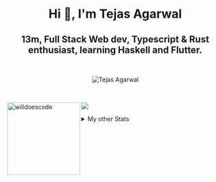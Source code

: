 <h1 align="center"> Hi 👋, I'm Tejas Agarwal    </h1>
<h2 align="center"> 13m, Full Stack Web dev, Typescript & Rust 
enthusiast, learning Haskell and Flutter. </h2>

<br />

<p align="center">
<img src="https://github-profile-trophy.vercel.app/?username=tejasag&theme=onedark&margin-w=15&margin-h=15&column=7" alt="Tejas Agarwal" /></a>
</p>

<br />
<p align="center">
<div>
<img height="170" align="left" src="https://github-readme-stats.vercel.app/api?username=tejasag&count_private=true&include_all_commits=true&theme=onedark" alt="willdoescode" />
<img src="https://github-readme-stats.vercel.app/api/top-langs/?username=tejasag&layout=compact&theme=onedark&langs_count=15" />
</div>
</p>

<details>
<summary>My other Stats</summary>
<!--START_SECTION:waka-->
![Profile Views](http://img.shields.io/badge/Profile%20Views-3-blue)

![Lines of code](https://img.shields.io/badge/From%20Hello%20World%20I%27ve%20Written-428630%20lines%20of%20code-blue)

**🐱 My Github Data** 

> 🏆 192 Contributions in the Year 2021
 > 
> 📦 9.6 kB Used in Github's Storage 
 > 
> 🚫 Not Opted to Hire
 > 
> 📜 23 Public Repositories 
 > 
> 🔑 4 Private Repositories  
 > 
**I'm an Early 🐤** 

```text
🌞 Morning    6 commits      █████░░░░░░░░░░░░░░░░░░░░   22.22% 
🌆 Daytime    11 commits     ██████████░░░░░░░░░░░░░░░   40.74% 
🌃 Evening    10 commits     █████████░░░░░░░░░░░░░░░░   37.04% 
🌙 Night      0 commits      ░░░░░░░░░░░░░░░░░░░░░░░░░   0.0%

```
📅 **I'm Most Productive on Thursday** 

```text
Monday       1 commits      █░░░░░░░░░░░░░░░░░░░░░░░░   3.7% 
Tuesday      5 commits      ████░░░░░░░░░░░░░░░░░░░░░   18.52% 
Wednesday    3 commits      ██░░░░░░░░░░░░░░░░░░░░░░░   11.11% 
Thursday     8 commits      ███████░░░░░░░░░░░░░░░░░░   29.63% 
Friday       2 commits      █░░░░░░░░░░░░░░░░░░░░░░░░   7.41% 
Saturday     4 commits      ███░░░░░░░░░░░░░░░░░░░░░░   14.81% 
Sunday       4 commits      ███░░░░░░░░░░░░░░░░░░░░░░   14.81%

```


📊 **This Week I Spent My Time On** 

```text
⌚︎ Time Zone: Asia/Kolkata

💬 Programming Languages: 
Rust                     3 hrs 38 mins       ████████████░░░░░░░░░░░░░   47.61% 
TypeScript               2 hrs 41 mins       ████████░░░░░░░░░░░░░░░░░   35.18% 
Markdown                 21 mins             █░░░░░░░░░░░░░░░░░░░░░░░░   4.77% 
Git Config               17 mins             █░░░░░░░░░░░░░░░░░░░░░░░░   3.91% 
TOML                     17 mins             █░░░░░░░░░░░░░░░░░░░░░░░░   3.8%

🔥 Editors: 
CLion                    3 hrs 54 mins       ████████████░░░░░░░░░░░░░   51.19% 
WebStorm                 3 hrs 5 mins        ██████████░░░░░░░░░░░░░░░   40.36% 
VS Code                  38 mins             ██░░░░░░░░░░░░░░░░░░░░░░░   8.45%

🐱‍💻 Projects: 
kibbeh                   2 hrs 54 mins       █████████░░░░░░░░░░░░░░░░   38.09% 
graphql-rocket-template  1 hr 46 mins        █████░░░░░░░░░░░░░░░░░░░░   23.13% 
pagurus                  1 hr 6 mins         ███░░░░░░░░░░░░░░░░░░░░░░   14.56% 
tejasag                  35 mins             ██░░░░░░░░░░░░░░░░░░░░░░░   7.77% 
testing-graphql-actix    33 mins             █░░░░░░░░░░░░░░░░░░░░░░░░   7.32%

💻 Operating System: 
Linux                    7 hrs 39 mins       █████████████████████████   100.0%

```


<!--END_SECTION:waka-->
</details>
